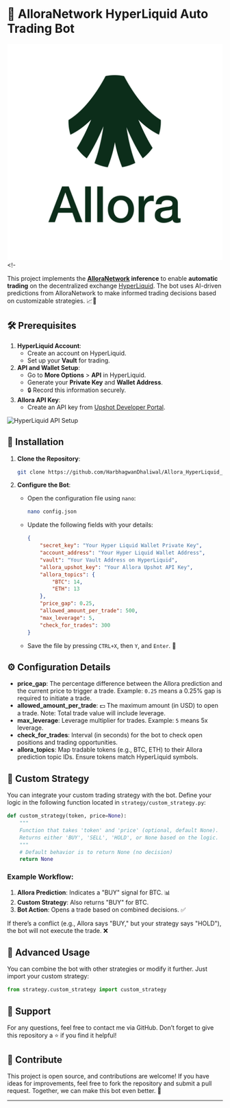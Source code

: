 # 🚀 AlloraNetwork HyperLiquid Auto Trading Bot

![Allora Logo](https://github.com/HarbhagwanDhaliwal/Allora_HyperLiquid_AutoTradeBot/blob/ef2285971f1bdeaec53c46f86e9b13c3ccf653b3/AlloraLogo.jpeg) <!-

This project implements the **[AlloraNetwork](https://www.allora.network/) inference** to enable **automatic trading** on the decentralized exchange [HyperLiquid](https://hyperliquid.gitbook.io/hyperliquid-docs). The bot uses AI-driven predictions from AlloraNetwork to make informed trading decisions based on customizable strategies. 📈🤖

## 🛠️ Prerequisites

1. **HyperLiquid Account**:
   - Create an account on HyperLiquid.
   - Set up your **Vault** for trading.
2. **API and Wallet Setup**:
   - Go to **More Options** > **API** in HyperLiquid.
   - Generate your **Private Key** and **Wallet Address**.
   - 🔒 Record this information securely.
3. **Allora API Key**:
   - Create an API key from [Upshot Developer Portal](https://developer.upshot.xyz/).

![HyperLiquid API Setup](#) <!-- Replace with an actual image link -->

## 🚀 Installation

1. **Clone the Repository**:
   ```bash
   git clone https://github.com/HarbhagwanDhaliwal/Allora_HyperLiquid_AutoTradeBot.git
   ```

2. **Configure the Bot**:
   - Open the configuration file using `nano`:
     ```bash
     nano config.json
     ```
   - Update the following fields with your details:
     ```json
     {
         "secret_key": "Your Hyper Liquid Wallet Private Key",
         "account_address": "Your Hyper Liquid Wallet Address",
         "vault": "Your Vault Address on HyperLiquid",
         "allora_upshot_key": "Your Allora Upshot API Key",
         "allora_topics": {
             "BTC": 14,
             "ETH": 13
         },
         "price_gap": 0.25,
         "allowed_amount_per_trade": 500,
         "max_leverage": 5,
         "check_for_trades": 300
     }
     ```
   - Save the file by pressing `CTRL+X`, then `Y`, and `Enter`. 💾

## ⚙️ Configuration Details

- **price_gap**: The percentage difference between the Allora prediction and the current price to trigger a trade. Example: `0.25` means a 0.25% gap is required to initiate a trade.
- **allowed_amount_per_trade**: 💵 The maximum amount (in USD) to open a trade. Note: Total trade value will include leverage.
- **max_leverage**: Leverage multiplier for trades. Example: `5` means 5x leverage.
- **check_for_trades**: Interval (in seconds) for the bot to check open positions and trading opportunities.
- **allora_topics**: Map tradable tokens (e.g., BTC, ETH) to their Allora prediction topic IDs. Ensure tokens match HyperLiquid symbols.

## 🧠 Custom Strategy

You can integrate your custom trading strategy with the bot. Define your logic in the following function located in `strategy/custom_strategy.py`:

```python
def custom_strategy(token, price=None):
    """
    Function that takes 'token' and 'price' (optional, default None).
    Returns either 'BUY', 'SELL', 'HOLD', or None based on the logic.
    """
    # Default behavior is to return None (no decision)
    return None
```

### Example Workflow:
1. **Allora Prediction**: Indicates a "BUY" signal for BTC. 📊
2. **Custom Strategy**: Also returns "BUY" for BTC.
3. **Bot Action**: Opens a trade based on combined decisions. ✅

If there’s a conflict (e.g., Allora says "BUY," but your strategy says "HOLD"), the bot will not execute the trade. ❌

## 🔧 Advanced Usage

You can combine the bot with other strategies or modify it further. Just import your custom strategy:
```python
from strategy.custom_strategy import custom_strategy
```

## 💬 Support

For any questions, feel free to contact me via GitHub. Don’t forget to give this repository a ⭐ if you find it helpful!

## 🤝 Contribute

This project is open source, and contributions are welcome! If you have ideas for improvements, feel free to fork the repository and submit a pull request. Together, we can make this bot even better. 🌟

---
